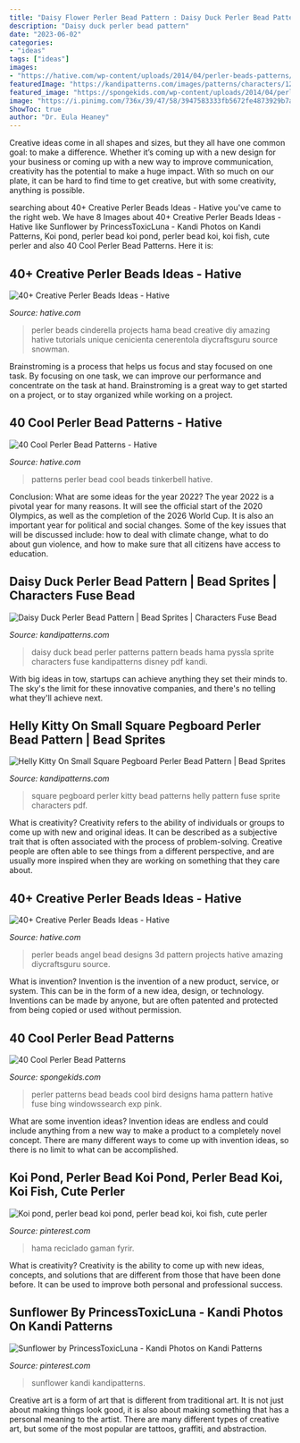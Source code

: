```yaml
---
title: "Daisy Flower Perler Bead Pattern : Daisy Duck Perler Bead Pattern"
description: "Daisy duck perler bead pattern"
date: "2023-06-02"
categories:
- "ideas"
tags: ["ideas"]
images:
- "https://hative.com/wp-content/uploads/2014/04/perler-beads-patterns/10-tinkerbell-beads-patterns.png"
featuredImage: "https://kandipatterns.com/images/patterns/characters/12409_daisy_duck.png"
featured_image: "https://spongekids.com/wp-content/uploads/2014/04/perler-beads-patterns/22-bird-perler-beads-patterns.png"
image: "https://i.pinimg.com/736x/39/47/58/3947583333fb5672fe4873929b7ad0f7.jpg"
ShowToc: true
author: "Dr. Eula Heaney"
---
```



Creative ideas come in all shapes and sizes, but they all have one common goal: to make a difference. Whether it’s coming up with a new design for your business or coming up with a new way to improve communication, creativity has the potential to make a huge impact. With so much on our plate, it can be hard to find time to get creative, but with some creativity, anything is possible.

	

		
searching about 40+ Creative Perler Beads Ideas - Hative you've came to the right web. We have 8 Images about 40+ Creative Perler Beads Ideas - Hative like Sunflower by PrincessToxicLuna - Kandi Photos on Kandi Patterns, Koi pond, perler bead koi pond, perler bead koi, koi fish, cute perler and also 40 Cool Perler Bead Patterns. Here it is:
		
    
## 40+ Creative Perler Beads Ideas - Hative

<img loading=lazy src="https://hative.com/wp-content/uploads/2014/04/perler-beads-ideas/6-cinderella-for-girl.jpg" onerror="this.onerror=null;this.src='https://tse1.mm.bing.net/th?id=OIP.FHteGYpi5lgnuMmV1YnETgHaIh&amp;pid=15.1';" alt="40+ Creative Perler Beads Ideas - Hative">

_Source: hative.com_

>perler beads cinderella projects hama bead creative diy amazing hative tutorials unique cenicienta cenerentola diycraftsguru source snowman. 

	

Brainstroming is a process that helps us focus and stay focused on one task. By focusing on one task, we can improve our performance and concentrate on the task at hand. Brainstroming is a great way to get started on a project, or to stay organized while working on a project.

    
## 40 Cool Perler Bead Patterns - Hative

<img loading=lazy src="https://hative.com/wp-content/uploads/2014/04/perler-beads-patterns/10-tinkerbell-beads-patterns.png" onerror="this.onerror=null;this.src='https://tse3.mm.bing.net/th?id=OIP.RB8z-Jue6QNhVR5iUph2lAHaHt&amp;pid=15.1';" alt="40 Cool Perler Bead Patterns - Hative">

_Source: hative.com_

>patterns perler bead cool beads tinkerbell hative. 

	

Conclusion: What are some ideas for the year 2022?
The year 2022 is a pivotal year for many reasons. It will see the official start of the 2020 Olympics, as well as the completion of the 2026 World Cup. It is also an important year for political and social changes. Some of the key issues that will be discussed include: how to deal with climate change, what to do about gun violence, and how to make sure that all citizens have access to education.

    
## Daisy Duck Perler Bead Pattern | Bead Sprites | Characters Fuse Bead

<img loading=lazy src="https://kandipatterns.com/images/patterns/characters/12409_daisy_duck.png" onerror="this.onerror=null;this.src='https://tse1.mm.bing.net/th?id=OIP.T0uey0oMnxgRfS7UbTiksAHaHY&amp;pid=15.1';" alt="Daisy Duck Perler Bead Pattern | Bead Sprites | Characters Fuse Bead">

_Source: kandipatterns.com_

>daisy duck bead perler patterns pattern beads hama pyssla sprite characters fuse kandipatterns disney pdf kandi. 

	

With big ideas in tow, startups can achieve anything they set their minds to. The sky's the limit for these innovative companies, and there's no telling what they'll achieve next.

    
## Helly Kitty On Small Square Pegboard Perler Bead Pattern | Bead Sprites

<img loading=lazy src="http://kandipatterns.com/images/patterns/characters/3640-Helly_Kitty_on_small_square_pegboard.png" onerror="this.onerror=null;this.src='https://tse4.mm.bing.net/th?id=OIP.mY8RNYtsiKiqgpBng4mr6wAAAA&amp;pid=15.1';" alt="Helly Kitty On Small Square Pegboard Perler Bead Pattern | Bead Sprites">

_Source: kandipatterns.com_

>square pegboard perler kitty bead patterns helly pattern fuse sprite characters pdf. 

	

What is creativity?
Creativity refers to the ability of individuals or groups to come up with new and original ideas. It can be described as a subjective trait that is often associated with the process of problem-solving. Creative people are often able to see things from a different perspective, and are usually more inspired when they are working on something that they care about.

    
## 40+ Creative Perler Beads Ideas - Hative

<img loading=lazy src="https://hative.com/wp-content/uploads/2014/04/perler-beads-ideas/40-angel-perler-beads.jpg" onerror="this.onerror=null;this.src='https://tse2.mm.bing.net/th?id=OIP.1p0xJDkgMRz-Pqb1iiiPZAHaFA&amp;pid=15.1';" alt="40+ Creative Perler Beads Ideas - Hative">

_Source: hative.com_

>perler beads angel bead designs 3d pattern projects hative amazing diycraftsguru source. 

	

What is invention?
Invention is the invention of a new product, service, or system. This can be in the form of a new idea, design, or technology. Inventions can be made by anyone, but are often patented and protected from being copied or used without permission.

    
## 40 Cool Perler Bead Patterns

<img loading=lazy src="https://spongekids.com/wp-content/uploads/2014/04/perler-beads-patterns/22-bird-perler-beads-patterns.png" onerror="this.onerror=null;this.src='https://tse3.mm.bing.net/th?id=OIP.fJeyW2fqXPaMoY_zpaTF-wHaGS&amp;pid=15.1';" alt="40 Cool Perler Bead Patterns">

_Source: spongekids.com_

>perler patterns bead beads cool bird designs hama pattern hative fuse bing windowssearch exp pink. 

	

What are some invention ideas?
Invention ideas are endless and could include anything from a new way to make a product to a completely novel concept. There are many different ways to come up with invention ideas, so there is no limit to what can be accomplished.

    
## Koi Pond, Perler Bead Koi Pond, Perler Bead Koi, Koi Fish, Cute Perler

<img loading=lazy src="https://i.pinimg.com/736x/39/47/58/3947583333fb5672fe4873929b7ad0f7.jpg" onerror="this.onerror=null;this.src='https://tse3.mm.bing.net/th?id=OIP._3N6TZ542Y3pEx3Zeg_6sAHaF7&amp;pid=15.1';" alt="Koi pond, perler bead koi pond, perler bead koi, koi fish, cute perler">

_Source: pinterest.com_

>hama reciclado gaman fyrir. 

	

What is creativity?
Creativity is the ability to come up with new ideas, concepts, and solutions that are different from those that have been done before. It can be used to improve both personal and professional success.

    
## Sunflower By PrincessToxicLuna - Kandi Photos On Kandi Patterns

<img loading=lazy src="https://i.pinimg.com/736x/a0/1f/54/a01f540ee194ce0f87fe73dece4ee765--kandi-sunflowers.jpg" onerror="this.onerror=null;this.src='https://tse3.mm.bing.net/th?id=OIP.vonzonqxdGz1DOAfbF11yQHaHa&amp;pid=15.1';" alt="Sunflower by PrincessToxicLuna - Kandi Photos on Kandi Patterns">

_Source: pinterest.com_

>sunflower kandi kandipatterns. 

	

Creative art is a form of art that is different from traditional art. It is not just about making things look good, it is also about making something that has a personal meaning to the artist. There are many different types of creative art, but some of the most popular are tattoos, graffiti, and abstraction.


